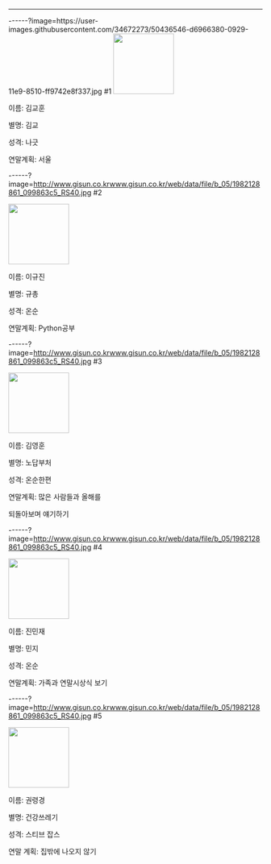 ---
<section data-background="https://user-images.githubusercontent.com/34672273/50435633-700f4680-0925-11e9-93cd-71b2542fae0e.jpg" background-transition="slide" class="center"  >
------?image=https://user-images.githubusercontent.com/34672273/50436546-d6966380-0929-11e9-8510-ff9742e8f337.jpg
#1

<img width="120" src="https://scontent-icn1-1.xx.fbcdn.net/v/t1.0-9/21617877_1620885234640947_4016732577944580524_n.jpg?_nc_cat=100&_nc_ht=scontent-icn1-1.xx&oh=328fe365f25df15384a84b750e13d3b3&oe=5C9435AF">

이름: 김교훈

별명: 김교

성격: 나긋

연말계획: 서울


------?image=http://www.gisun.co.krwww.gisun.co.kr/web/data/file/b_05/1982128861_099863c5_RS40.jpg
#2

<img width="120" src="https://user-images.githubusercontent.com/34672273/50433910-73530400-091e-11e9-8813-0380ab1ecaa1.png">

이름: 이규진

별명: 규총

성격: 온순

연말계획: Python공부


------?image=http://www.gisun.co.krwww.gisun.co.kr/web/data/file/b_05/1982128861_099863c5_RS40.jpg
#3

<img width="120" src="https://user-images.githubusercontent.com/34672273/50433830-00498d80-091e-11e9-80b5-ae395d270380.jpg">

이름: 김영훈

별명: 노답부처

성격: 온순한편

연말계획: 많은 사람들과 올해를

  되돌아보며 얘기하기


------?image=http://www.gisun.co.krwww.gisun.co.kr/web/data/file/b_05/1982128861_099863c5_RS40.jpg
#4

<img width="120" src = "https://user-images.githubusercontent.com/34672273/50433874-37b83a00-091e-11e9-9956-3ba70fc517ae.jpg">

이름: 진민재

별명: 민지

성격: 온순

연말계획: 가족과 연말시상식 보기


------?image=http://www.gisun.co.krwww.gisun.co.kr/web/data/file/b_05/1982128861_099863c5_RS40.jpg
#5

<img width="120" src = "https://user-images.githubusercontent.com/45252527/50433503-edce5480-091b-11e9-9de4-63a292ff028b.png">

이름: 권령경

별명: 건강쓰레기

성격: 스티브 잡스

연말 계획: 집밖에 나오지 않기
